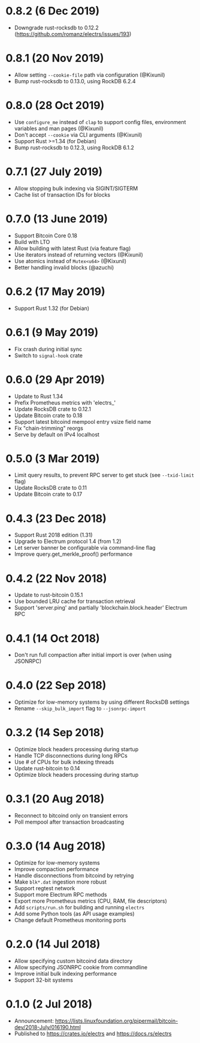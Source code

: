 # 0.8.2 (6 Dec 2019)

* Downgrade rust-rocksdb to 0.12.2 (https://github.com/romanz/electrs/issues/193)

# 0.8.1 (20 Nov 2019)

- Allow setting `--cookie-file` path via configuration (@Kixunil)
- Bump rust-rocksdb to 0.13.0, using RockDB 6.2.4

# 0.8.0 (28 Oct 2019)

- Use `configure_me` instead of `clap` to support config files, environment variables and man pages (@Kixunil)
- Don't accept `--cookie` via CLI arguments (@Kixunil)
- Support Rust >=1.34 (for Debian)
- Bump rust-rocksdb to 0.12.3, using RockDB 6.1.2

# 0.7.1 (27 July 2019)

- Allow stopping bulk indexing via SIGINT/SIGTERM
- Cache list of transaction IDs for blocks

# 0.7.0 (13 June 2019)

- Support Bitcoin Core 0.18
- Build with LTO
- Allow building with latest Rust (via feature flag)
- Use iterators instead of returning vectors (@Kixunil)
- Use atomics instead of `Mutex<u64>` (@Kixunil)
- Better handling invalid blocks (@azuchi)

# 0.6.2 (17 May 2019)

- Support Rust 1.32 (for Debian)

# 0.6.1 (9 May 2019)

- Fix crash during initial sync
- Switch to `signal-hook` crate

# 0.6.0 (29 Apr 2019)

- Update to Rust 1.34
- Prefix Prometheus metrics with 'electrs\_'
- Update RocksDB crate to 0.12.1
- Update Bitcoin crate to 0.18
- Support latest bitcoind mempool entry vsize field name
- Fix "chain-trimming" reorgs
- Serve by default on IPv4 localhost

# 0.5.0 (3 Mar 2019)

- Limit query results, to prevent RPC server to get stuck (see `--txid-limit` flag)
- Update RocksDB crate to 0.11
- Update Bitcoin crate to 0.17

# 0.4.3 (23 Dec 2018)

- Support Rust 2018 edition (1.31)
- Upgrade to Electrum protocol 1.4 (from 1.2)
- Let server banner be configurable via command-line flag
- Improve query.get_merkle_proof() performance

# 0.4.2 (22 Nov 2018)

- Update to rust-bitcoin 0.15.1
- Use bounded LRU cache for transaction retrieval
- Support 'server.ping' and partially 'blockchain.block.header' Electrum RPC

# 0.4.1 (14 Oct 2018)

- Don't run full compaction after initial import is over (when using JSONRPC)

# 0.4.0 (22 Sep 2018)

- Optimize for low-memory systems by using different RocksDB settings
- Rename `--skip_bulk_import` flag to `--jsonrpc-import`

# 0.3.2 (14 Sep 2018)

- Optimize block headers processing during startup
- Handle TCP disconnections during long RPCs
- Use # of CPUs for bulk indexing threads
- Update rust-bitcoin to 0.14
- Optimize block headers processing during startup

# 0.3.1 (20 Aug 2018)

- Reconnect to bitcoind only on transient errors
- Poll mempool after transaction broadcasting

# 0.3.0 (14 Aug 2018)

- Optimize for low-memory systems
- Improve compaction performance
- Handle disconnections from bitcoind by retrying
- Make `blk*.dat` ingestion more robust
- Support regtest network
- Support more Electrum RPC methods
- Export more Prometheus metrics (CPU, RAM, file descriptors)
- Add `scripts/run.sh` for building and running `electrs`
- Add some Python tools (as API usage examples)
- Change default Prometheus monitoring ports

# 0.2.0 (14 Jul 2018)

- Allow specifying custom bitcoind data directory
- Allow specifying JSONRPC cookie from commandline
- Improve initial bulk indexing performance
- Support 32-bit systems

# 0.1.0 (2 Jul 2018)

- Announcement: https://lists.linuxfoundation.org/pipermail/bitcoin-dev/2018-July/016190.html
- Published to https://crates.io/electrs and https://docs.rs/electrs
